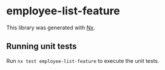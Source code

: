 # employee-list-feature

This library was generated with [Nx](https://nx.dev).

## Running unit tests

Run `nx test employee-list-feature` to execute the unit tests.
